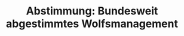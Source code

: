 ---
abstimmung:
  abstimmung: 3
  bundestagssitzung: 42
  datum: 28. Juni 2018
  legislaturperiode: 19
categories:
- Todo
data:
- title: Abstimmungsergebnis 20180628_3-data.pdf
  url: /res/2021-btw/abstimmungsergebnisse/20180628_3-data.pdf
- title: Abstimmungsergebnis 20180628_3_xls-data.xls
  url: /res/2021-btw/abstimmungsergebnisse/20180628_3_xls-data.xls
- title: Abstimmungsergebnis 20180628_3_xls-datacsv
  url: /res/2021-btw/abstimmungsergebnisse/csv/20180628_3_xls-datacsv
documents:
- local: /res/2021-btw/drucksachen/01691.pdf
  title: Drucksache 19/01691
  url: https://dip21.bundestag.de/dip21/btd/19/016/1901691.pdf
- local: /res/2021-btw/drucksachen/02749.pdf
  title: Drucksache 19/02749
  url: https://dip21.bundestag.de/dip21/btd/19/027/1902749.pdf
ergebnis:
  AfD:
    enthaltung: 0
    gesamt: 92
    ja: 1
    nein: 71
    nichtabgegeben: 20
    ungueltig: 0
  Bündnis 90/Die Grünen:
    enthaltung: 0
    gesamt: 67
    ja: 0
    nein: 57
    nichtabgegeben: 10
    ungueltig: 0
  Die Linke:
    enthaltung: 0
    gesamt: 69
    ja: 0
    nein: 58
    nichtabgegeben: 11
    ungueltig: 0
  FDP:
    enthaltung: 0
    gesamt: 80
    ja: 72
    nein: 0
    nichtabgegeben: 8
    ungueltig: 0
  cdu/csu:
    enthaltung: 0
    gesamt: 246
    ja: 234
    nein: 0
    nichtabgegeben: 12
    ungueltig: 0
  file: 20180628_3_xls-data.xls
  fraktionslos:
    enthaltung: 2
    gesamt: 2
    ja: 0
    nein: 0
    nichtabgegeben: 0
    ungueltig: 0
  spd:
    enthaltung: 0
    gesamt: 153
    ja: 137
    nein: 0
    nichtabgegeben: 16
    ungueltig: 0
layout: abstimmung
links:
- title: Link zu bundestag.de
  url: https://www.bundestag.de/parlament/plenum/abstimmung/abstimmung?id=528
preview: 'Deutscher Bundestag


  42. Sitzung des Deutschen Bundestages

  am Donnerstag, 28. Juni 2018


  Endgültiges Ergebnis der Namentlichen Abstimmung Nr. 3


  Beschlussempfehlung des Ausschusses für Ernährung und Landwirtschaft (10. Ausschuss)

  zu dem Antrag der Abgeordneten Dr. Kirsten Tackmann, Kersten Steinke, Dr. Gesine

  Lötzsch, weiterer Abgeordneter und der Fraktion DIE LINKE sowie der Abgeordneten

  Friedrich Ostendorff, Harald Ebner, Renate Künast, weiterer Abgeordneter und der

  Fraktion BÜNDNIS 90/DIE GRÜNEN.

  Weidetierprämie für Schafe und Ziegen jetzt auf den Weg bringen

  Drs. 19/1691 und 19/2749'
tags:
- Todo
title: 'Abstimmung: Bundesweit abgestimmtes Wolfsmanagement'
---